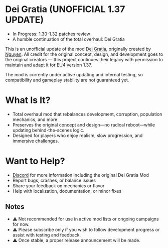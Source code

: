 # Dei Gratia (UNOFFICIAL 1.37 UPDATE)
- In Progress: 1.30-1.32 patches review
- A humble continuation of the total overhaul: Dei Gratia

This is an unofficial update of the mod [Dei Gratia](https://steamcommunity.com/sharedfiles/filedetails/?id=2710818802), originally created by [Nguyen](https://steamcommunity.com/profiles/76561198067110437).
All credit for the original concept, design, and development goes to the original creators — this project continues their legacy with permission to maintain and adapt it for EU4 version 1.37.

The mod is currently under active updating and internal testing, so compatibility and gameplay stability are not guaranteed yet.

# What Is It?

- Total overhaul mod that rebalances development, corruption, population mechanics, and more.
- Preserves the original concept and design—no radical reboot—while updating behind-the-scenes logic.
- Designed for players who enjoy realism, slow progression, and immersive challenges.

# Want to Help?

- [Discord](https://discord.gg/Rn2fgjWmD6) for more information including the original Dei Gratia Mod
- Report bugs, crashes, or balance issues
- Share your feedback on mechanics or flavor
- Help with localization, documentation, or minor fixes

## Notes
- ⚠️  Not recommended for use in active mod lists or ongoing campaigns for now. 
- ⚠️  Please subscribe only if you wish to follow development progress or assist with testing and feedback.
- ⚠️  Once stable, a proper release announcement will be made. 
